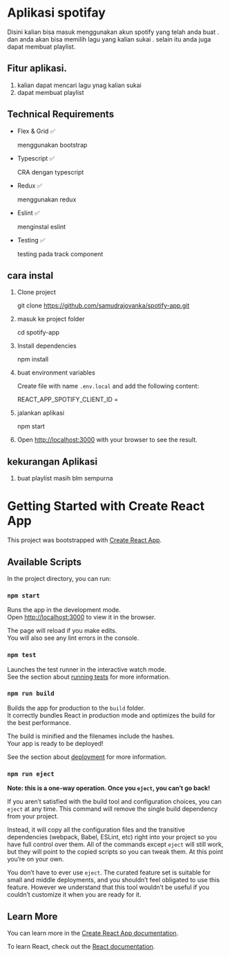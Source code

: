 # Aplikasi spotifay

Disini kalian bisa masuk menggunakan akun spotify yang telah anda buat . dan anda akan bisa memilih lagu yang kalian sukai . selain itu anda juga dapat membuat playlist.

## Fitur aplikasi.

1. kalian dapat mencari lagu ynag kalian sukai
2. dapat membuat playlist

## Technical Requirements

- Flex & Grid ✅

  menggunakan bootstrap

- Typescript ✅

  CRA dengan typescript

- Redux ✅

  menggunakan redux

- Eslint ✅

  menginstal eslint

- Testing ✅

  testing pada track component

## cara instal

1. Clone project

   git clone https://github.com/samudrajovanka/spotify-app.git

2. masuk ke project folder

   cd spotify-app

3. Install dependencies

   npm install

4. buat environment variables

   Create file with name `.env.local` and add the following content:

   REACT_APP_SPOTIFY_CLIENT_ID = <your spotify client id>

5. jalankan aplikasi

   npm start

6. Open <http://localhost:3000> with your browser to see the result.

## kekurangan Aplikasi

1. buat playlist masih blm sempurna

# Getting Started with Create React App

This project was bootstrapped with [Create React App](https://github.com/facebook/create-react-app).

## Available Scripts

In the project directory, you can run:

### `npm start`

Runs the app in the development mode.\
Open [http://localhost:3000](http://localhost:3000) to view it in the browser.

The page will reload if you make edits.\
You will also see any lint errors in the console.

### `npm test`

Launches the test runner in the interactive watch mode.\
See the section about [running tests](https://facebook.github.io/create-react-app/docs/running-tests) for more information.

### `npm run build`

Builds the app for production to the `build` folder.\
It correctly bundles React in production mode and optimizes the build for the best performance.

The build is minified and the filenames include the hashes.\
Your app is ready to be deployed!

See the section about [deployment](https://facebook.github.io/create-react-app/docs/deployment) for more information.

### `npm run eject`

**Note: this is a one-way operation. Once you `eject`, you can’t go back!**

If you aren’t satisfied with the build tool and configuration choices, you can `eject` at any time. This command will remove the single build dependency from your project.

Instead, it will copy all the configuration files and the transitive dependencies (webpack, Babel, ESLint, etc) right into your project so you have full control over them. All of the commands except `eject` will still work, but they will point to the copied scripts so you can tweak them. At this point you’re on your own.

You don’t have to ever use `eject`. The curated feature set is suitable for small and middle deployments, and you shouldn’t feel obligated to use this feature. However we understand that this tool wouldn’t be useful if you couldn’t customize it when you are ready for it.

## Learn More

You can learn more in the [Create React App documentation](https://facebook.github.io/create-react-app/docs/getting-started).

To learn React, check out the [React documentation](https://reactjs.org/).
